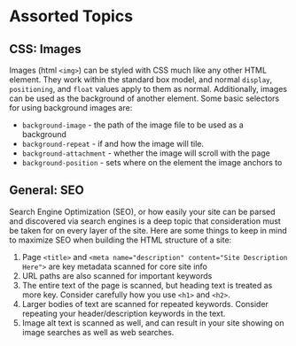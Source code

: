 # Assorted Topics

## CSS: Images

Images (html `<img>`) can be styled with CSS much like any other HTML element. They work within the standard box model, and normal `display`, `positioning`, and `float` values apply to them as normal. Additionally, images can be used as the background of another element. Some basic selectors for using background images are:

- `background-image` - the path of the image file to be used as a background
- `background-repeat` - if and how the image will tile.
- `background-attachment` - whether the image will scroll with the page
- `background-position` - sets where on the element the image anchors to

## General: SEO

Search Engine Optimization (SEO), or how easily your site can be parsed and discovered via search engines is a deep topic that consideration must be taken for on every layer of the site. Here are some things to keep in mind to maximize SEO when building the HTML structure of a site:

1. Page `<title>` and `<meta name="description" content="Site Description Here">` are key metadata scanned for core site info
2. URL paths are also scanned for important keywords
3. The entire text of the page is scanned, but heading text is treated as more key. Consider carefully how you use `<h1>` and `<h2>`.
4. Larger bodies of text are scanned for repeated keywords. Consider repeating your header/description keywords in the text.
5. Image alt text is scanned as well, and can result in your site showing on image searches as well as web searches.